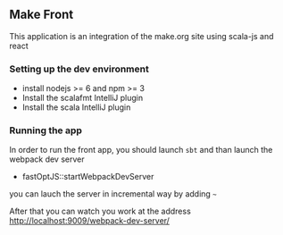 ## Make Front

This application is an integration of the make.org site using scala-js and react
 
### Setting up the dev environment
 *  install nodejs >= 6 and npm >= 3
 *  Install the scalafmt IntelliJ plugin
 *  Install the scala IntelliJ plugin
  
### Running the app
  
  In order to run the front app, you should launch `sbt` 
  and than launch the webpack dev server
  
  * fastOptJS::startWebpackDevServer 

you can lauch the server in incremental way by adding `~`

After that you can watch you work at the address [http://localhost:9009/webpack-dev-server/](http://localhost:9009/webpack-dev-server/)
